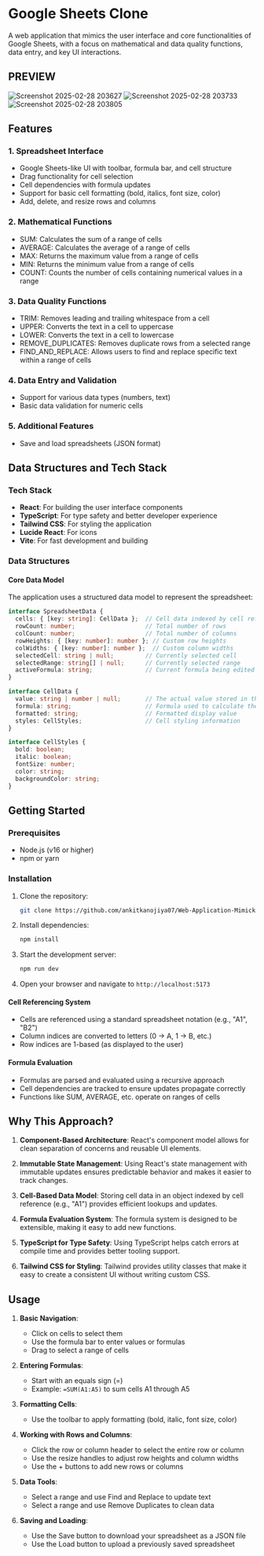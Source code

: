 # Google Sheets Clone

A web application that mimics the user interface and core functionalities of Google Sheets, with a focus on mathematical and data quality functions, data entry, and key UI interactions.


## PREVIEW

![Screenshot 2025-02-28 203627](https://github.com/user-attachments/assets/43ae8921-c5ba-4a24-bd52-0f83a00e4674)
![Screenshot 2025-02-28 203733](https://github.com/user-attachments/assets/1fd783fc-0e15-433e-84e6-d4ca5ae0b01d)
![Screenshot 2025-02-28 203805](https://github.com/user-attachments/assets/a5803a45-32e9-436c-82a0-fd0c6823c07f)


## Features

### 1. Spreadsheet Interface
- Google Sheets-like UI with toolbar, formula bar, and cell structure
- Drag functionality for cell selection
- Cell dependencies with formula updates
- Support for basic cell formatting (bold, italics, font size, color)
- Add, delete, and resize rows and columns

### 2. Mathematical Functions
- SUM: Calculates the sum of a range of cells
- AVERAGE: Calculates the average of a range of cells
- MAX: Returns the maximum value from a range of cells
- MIN: Returns the minimum value from a range of cells
- COUNT: Counts the number of cells containing numerical values in a range

### 3. Data Quality Functions
- TRIM: Removes leading and trailing whitespace from a cell
- UPPER: Converts the text in a cell to uppercase
- LOWER: Converts the text in a cell to lowercase
- REMOVE_DUPLICATES: Removes duplicate rows from a selected range
- FIND_AND_REPLACE: Allows users to find and replace specific text within a range of cells

### 4. Data Entry and Validation
- Support for various data types (numbers, text)
- Basic data validation for numeric cells

### 5. Additional Features
- Save and load spreadsheets (JSON format)

## Data Structures and Tech Stack

### Tech Stack
- **React**: For building the user interface components
- **TypeScript**: For type safety and better developer experience
- **Tailwind CSS**: For styling the application
- **Lucide React**: For icons
- **Vite**: For fast development and building

### Data Structures

#### Core Data Model
The application uses a structured data model to represent the spreadsheet:

```typescript
interface SpreadsheetData {
  cells: { [key: string]: CellData };  // Cell data indexed by cell reference (e.g., "A1")
  rowCount: number;                    // Total number of rows
  colCount: number;                    // Total number of columns
  rowHeights: { [key: number]: number }; // Custom row heights
  colWidths: { [key: number]: number };  // Custom column widths
  selectedCell: string | null;         // Currently selected cell
  selectedRange: string[] | null;      // Currently selected range
  activeFormula: string;               // Current formula being edited
}

interface CellData {
  value: string | number | null;       // The actual value stored in the cell
  formula: string;                     // Formula used to calculate the value (if any)
  formatted: string;                   // Formatted display value
  styles: CellStyles;                  // Cell styling information
}

interface CellStyles {
  bold: boolean;
  italic: boolean;
  fontSize: number;
  color: string;
  backgroundColor: string;
}
```
## Getting Started

### Prerequisites

- Node.js (v16 or higher)
- npm or yarn

### Installation

1. Clone the repository:
   ```bash
   git clone https://github.com/ankitkanojiya07/Web-Application-Mimicking-Google-Sheets
   ```

2. Install dependencies:
   ```bash
   npm install
   ```

3. Start the development server:
   ```bash
   npm run dev
   ```

4. Open your browser and navigate to `http://localhost:5173`
   
#### Cell Referencing System
- Cells are referenced using a standard spreadsheet notation (e.g., "A1", "B2")
- Column indices are converted to letters (0 -> A, 1 -> B, etc.)
- Row indices are 1-based (as displayed to the user)

#### Formula Evaluation
- Formulas are parsed and evaluated using a recursive approach
- Cell dependencies are tracked to ensure updates propagate correctly
- Functions like SUM, AVERAGE, etc. operate on ranges of cells

## Why This Approach?

1. **Component-Based Architecture**: React's component model allows for clean separation of concerns and reusable UI elements.

2. **Immutable State Management**: Using React's state management with immutable updates ensures predictable behavior and makes it easier to track changes.

3. **Cell-Based Data Model**: Storing cell data in an object indexed by cell reference (e.g., "A1") provides efficient lookups and updates.

4. **Formula Evaluation System**: The formula system is designed to be extensible, making it easy to add new functions.

5. **TypeScript for Type Safety**: Using TypeScript helps catch errors at compile time and provides better tooling support.

6. **Tailwind CSS for Styling**: Tailwind provides utility classes that make it easy to create a consistent UI without writing custom CSS.

## Usage

1. **Basic Navigation**:
   - Click on cells to select them
   - Use the formula bar to enter values or formulas
   - Drag to select a range of cells

2. **Entering Formulas**:
   - Start with an equals sign (=)
   - Example: `=SUM(A1:A5)` to sum cells A1 through A5

3. **Formatting Cells**:
   - Use the toolbar to apply formatting (bold, italic, font size, color)

4. **Working with Rows and Columns**:
   - Click the row or column header to select the entire row or column
   - Use the resize handles to adjust row heights and column widths
   - Use the + buttons to add new rows or columns

5. **Data Tools**:
   - Select a range and use Find and Replace to update text
   - Select a range and use Remove Duplicates to clean data

6. **Saving and Loading**:
   - Use the Save button to download your spreadsheet as a JSON file
   - Use the Load button to upload a previously saved spreadsheet
